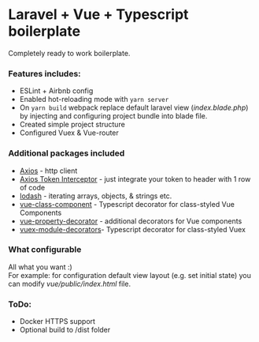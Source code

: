 # Laravel + Vue + Typescript boilerplate

Completely ready to work boilerplate.

### Features includes:
* ESLint + Airbnb config
* Enabled hot-reloading mode with `yarn server`
* On `yarn build` webpack replace default laravel view (*index.blade.php*) by injecting and configuring project bundle into blade file.
* Created simple project structure
* Configured Vuex & Vue-router

### Additional packages included
* [Axios](https://github.com/axios/axios) - http client
* [Axios Token Interceptor](https://github.com/sandrinodimattia/axios-token-interceptor) - just integrate your token to header with 1 row of code
* [lodash](https://github.com/lodash/lodash) - iterating arrays, objects, & strings etc.
* [vue-class-component](https://github.com/vuejs/vue-class-component) - Typescript decorator for class-styled Vue Components
* [vue-property-decorator](https://github.com/kaorun343/vue-property-decorator) - additional decorators for Vue components
* [vuex-module-decorators](https://github.com/championswimmer/vuex-module-decorators)- Typescript decorator for class-styled Vuex

### What configurable

All what you want :)\
For example: for configuration default view layout (e.g. set initial state) you can modify *vue/public/index.html* file.

### ToDo:
* Docker HTTPS support
* Optional build to /dist folder
